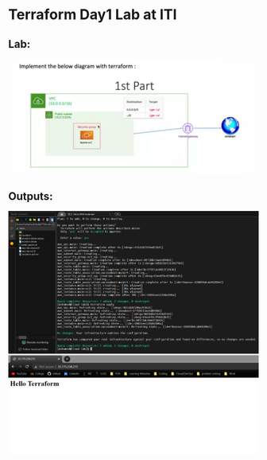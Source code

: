 # Terraform Day1 Lab at ITI 

## Lab:
![Lab](https://github.com/moe-Ali/ITI-Terraform/blob/main/Day1-lab/Screenshots/Lab.png)

## Outputs:
![Terraform apply](https://github.com/moe-Ali/ITI-Terraform/blob/main/Day1-lab/Screenshots/terraform_apply.png)
![IP from web](https://github.com/moe-Ali/ITI-Terraform/blob/main/Day1-lab/Screenshots/IP_from_browser.png)
